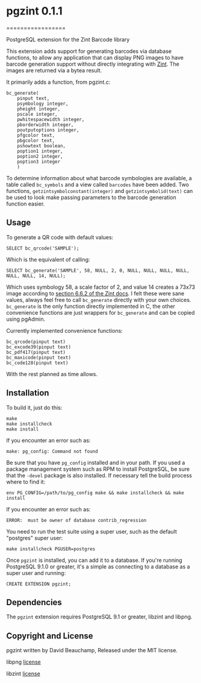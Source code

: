# pgzint 0.1.1
=================

PostgreSQL extension for the Zint Barcode library

This extension adds support for generating barcodes via database functions, to allow
any application that can display PNG images to have barcode generation support without
directly integrating with [Zint](http://www.zint.org.uk). The images are returned via a
bytea result.

It primarily adds a function, from pgzint.c:

    bc_generate(
        pinput text,
        psymbology integer,
        pheight integer,
        pscale integer,
        pwhitespacewidth integer,
        pborderwidth integer,
        poutputoptions integer,
        pfgcolor text,
        pbgcolor text,
        pshowtext boolean,
        poption1 integer,
        poption2 integer,
        poption3 integer
        )

To determine information about what barcode symbologies are available, a table called `bc_symbols` and a view called `barcodes` have been added. Two functions, `getzintsymbolconstant(integer)` and `getzintsymbolid(text)` can be used to look make passing parameters to the barcode generation function easier.

Usage
-----

To generate a QR code with default values:

    SELECT bc_qrcode('SAMPLE');

Which is the  equivalent of calling:

    SELECT bc_generate('SAMPLE', 58, NULL, 2, 0, NULL, NULL, NULL, NULL, NULL, NULL, 14, NULL);

Which uses symbology 58, a scale factor of 2, and value 14 creates a 73x73 image according to [section 6.6.2 of the Zint docs](http://www.zint.org.uk/Manual.aspx?type=p&page=6). I felt these were sane values, always feel free to call `bc_generate` directly with your own choices. `bc_generate` is the only function directly implemented in C, the other convenience functions are just wrappers for `bc_generate` and can be copied using pgAdmin.

Currently implemented convenience functions:

    bc_qrcode(pinput text)
    bc_excode39(pinput text)
    bc_pdf417(pinput text)
    bc_maxicode(pinput text)
    bc_code128(pinput text)

With the rest planned as time allows.

Installation
------------

To build it, just do this:

    make
    make installcheck
    make install

If you encounter an error such as:

    make: pg_config: Command not found

Be sure that you have `pg_config` installed and in your path. If you used a
package management system such as RPM to install PostgreSQL, be sure that the
`-devel` package is also installed. If necessary tell the build process where
to find it:

    env PG_CONFIG=/path/to/pg_config make && make installcheck && make install

If you encounter an error such as:

    ERROR:  must be owner of database contrib_regression

You need to run the test suite using a super user, such as the default
"postgres" super user:

    make installcheck PGUSER=postgres

Once `pgzint` is installed, you can add it to a database. If you're
running PostgreSQL 9.1.0 or greater, it's a simple as connecting to a database
as a super user and running:

    CREATE EXTENSION pgzint;

Dependencies
------------
The `pgzint` extension requires PostgreSQL 9.1 or greater, libzint and libpng. 

Copyright and License
---------------------

pgzint written by David Beauchamp, Released under the MIT license.

libpng [license](http://www.libpng.org/pub/png/src/libpng-LICENSE.txt)

libzint [license](http://www.zint.org.uk/Manual.aspx?type=p&page=7)
